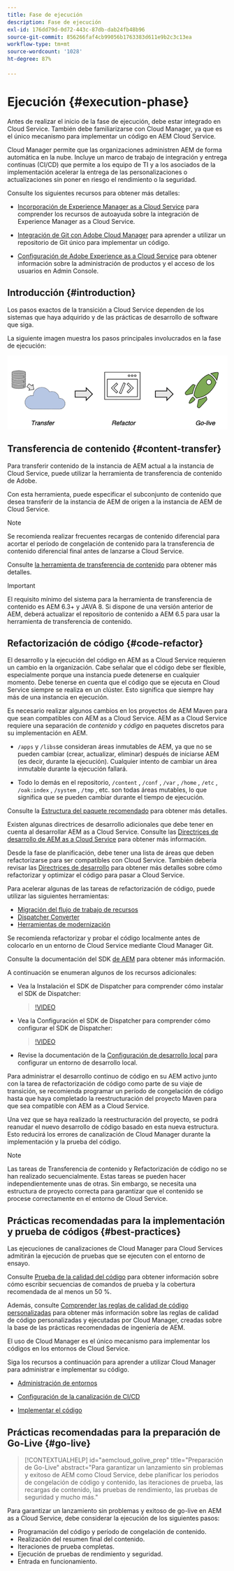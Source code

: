 ```yaml
---
title: Fase de ejecución
description: Fase de ejecución
exl-id: 176dd79d-0d72-443c-87db-dab24fb48b96
source-git-commit: 856266faf4cb99056b1763383d611e9b2c3c13ea
workflow-type: tm+mt
source-wordcount: '1028'
ht-degree: 87%

---
```


# Ejecución {#execution-phase}

Antes de realizar el inicio de la fase de ejecución, debe estar integrado en Cloud Service. También debe familiarizarse con Cloud Manager, ya que es el único mecanismo para implementar un código en AEM Cloud Service.

Cloud Manager permite que las organizaciones administren AEM de forma automática en la nube. Incluye un marco de trabajo de integración y entrega continuas (CI/CD) que permite a los equipo de TI y a los asociados de la implementación acelerar la entrega de las personalizaciones o actualizaciones sin poner en riesgo el rendimiento o la seguridad.

Consulte los siguientes recursos para obtener más detalles:

* [Incorporación de Experience Manager as a Cloud Service](https://experienceleague.adobe.com/docs/experience-manager-cloud-service/onboarding/home.html) para comprender los recursos de autoayuda sobre la integración de Experience Manager as a Cloud Service.

* [Integración de Git con Adobe Cloud Manager](https://experienceleague.adobe.com/docs/experience-manager-cloud-service/implementing/managing-code/integrating-with-git.html) para aprender a utilizar un repositorio de Git único para implementar un código.

* [Configuración de Adobe Experience as a Cloud Service](https://experienceleague.adobe.com/docs/experience-manager-cloud-service/security/ims-support.html#aem-configuration) para obtener información sobre la administración de productos y el acceso de los usuarios en Admin Console.


## Introducción {#introduction}

Los pasos exactos de la transición a Cloud Service dependen de los sistemas que haya adquirido y de las prácticas de desarrollo de software que siga.

La siguiente imagen muestra los pasos principales involucrados en la fase de ejecución:

![image](/help/move-to-cloud-service/assets/exec-image1.png)

## Transferencia de contenido {#content-transfer}

Para transferir contenido de la instancia de AEM actual a la instancia de Cloud Service, puede utilizar la herramienta de transferencia de contenido de Adobe.

Con esta herramienta, puede especificar el subconjunto de contenido que desea transferir de la instancia de AEM de origen a la instancia de AEM de Cloud Service.

>[!NOTE]
>Se recomienda realizar frecuentes recargas de contenido diferencial para acortar el período de congelación de contenido para la transferencia de contenido diferencial final antes de lanzarse a Cloud Service.

Consulte [la herramienta de transferencia de contenido](/help/move-to-cloud-service/content-transfer-tool/overview-content-transfer-tool.md) para obtener más detalles.

>[!IMPORTANT]
>El requisito mínimo del sistema para la herramienta de transferencia de contenido es AEM 6.3+ y JAVA 8. Si dispone de una versión anterior de AEM, deberá actualizar el repositorio de contenido a AEM 6.5 para usar la herramienta de transferencia de contenido.

## Refactorización de código {#code-refactor}

El desarrollo y la ejecución del código en AEM as a Cloud Service requieren un cambio en la organización. Cabe señalar que el código debe ser flexible, especialmente porque una instancia puede detenerse en cualquier momento. Debe tenerse en cuenta que el código que se ejecuta en Cloud Service siempre se realiza en un clúster. Esto significa que siempre hay más de una instancia en ejecución.

Es necesario realizar algunos cambios en los proyectos de AEM Maven para que sean compatibles con AEM as a Cloud Service. AEM as a Cloud Service requiere una separación de *contenido* y *código* en paquetes discretos para su implementación en AEM.

* `/apps` y `/libs`se consideran áreas inmutables de AEM, ya que no se pueden cambiar (crear, actualizar, eliminar) después de iniciarse AEM (es decir, durante la ejecución). Cualquier intento de cambiar un área inmutable durante la ejecución fallará.

* Todo lo demás en el repositorio, `/content` , `/conf` , `/var` , `/home` , `/etc` , `/oak:index` , `/system` , `/tmp` , etc. son todas áreas mutables, lo que significa que se pueden cambiar durante el tiempo de ejecución.

Consulte la [Estructura del paquete recomendado](https://experienceleague.adobe.com/docs/experience-manager-cloud-service/implementing/developing/aem-project-content-package-structure.html#recommended-package-structure) para obtener más detalles.

Existen algunas directrices de desarrollo adicionales que debe tener en cuenta al desarrollar AEM as a Cloud Service. Consulte las [Directrices de desarrollo de AEM as a Cloud Service](https://experienceleague.adobe.com/docs/experience-manager-cloud-service/implementing/developing/development-guidelines.html) para obtener más información.

Desde la fase de planificación, debe tener una lista de áreas que deben refactorizarse para ser compatibles con Cloud Service. También debería revisar las [Directrices de desarrollo](https://experienceleague.adobe.com/docs/experience-manager-cloud-service/implementing/developing/development-guidelines.html) para obtener más detalles sobre cómo refactorizar y optimizar el código para pasar a Cloud Service.

Para acelerar algunas de las tareas de refactorización de código, puede utilizar las siguientes herramientas:

* [Migración del flujo de trabajo de recursos](/help/move-to-cloud-service/moving-to-aem-assets/asset-workflow-migration-tool.md)
* [Dispatcher Converter](/help/move-to-cloud-service/refactoring-tools/dispatcher-transformation-utility-tools.md)
* [Herramientas de modernización](/help/move-to-cloud-service/refactoring-tools/aem-modernization-tools.md)

Se recomienda refactorizar y probar el código localmente antes de colocarlo en un entorno de Cloud Service mediante Cloud Manager Git.

Consulte la documentación del SDK [de AEM](https://experienceleague.adobe.com/docs/experience-manager-cloud-service/implementing/deploying/overview.html#aem-as-a-cloud-service-sdk) para obtener más información.

A continuación se enumeran algunos de los recursos adicionales:

* Vea la Instalación el SDK de Dispatcher para comprender cómo instalar el SDK de Dispatcher:

   >[!VIDEO](https://video.tv.adobe.com/v/30601)

* Vea la Configuración el SDK de Dispatcher para comprender cómo configurar el SDK de Dispatcher:

   >[!VIDEO](https://video.tv.adobe.com/v/30602)

* Revise la documentación de la [Configuración de desarrollo local](https://experienceleague.adobe.com/docs/experience-manager-learn/cloud-service/local-development-environment-set-up/overview.html) para configurar un entorno de desarrollo local.


Para administrar el desarrollo continuo de código en su AEM activo junto con la tarea de refactorización de código como parte de su viaje de transición, se recomienda programar un período de congelación de código hasta que haya completado la reestructuración del proyecto Maven para que sea compatible con AEM as a Cloud Service.

Una vez que se haya realizado la reestructuración del proyecto, se podrá reanudar el nuevo desarrollo de código basado en esta nueva estructura. Esto reducirá los errores de canalización de Cloud Manager durante la implementación y la prueba del código.

>[!NOTE]
>Las tareas de Transferencia de contenido y Refactorización de código no se han realizado secuencialmente. Estas tareas se pueden hacer independientemente unas de otras. Sin embargo, se necesita una estructura de proyecto correcta para garantizar que el contenido se procese correctamente en el entorno de Cloud Service.

## Prácticas recomendadas para la implementación y prueba de códigos {#best-practices}

Las ejecuciones de canalizaciones de Cloud Manager para Cloud Services admitirán la ejecución de pruebas que se ejecuten con el entorno de ensayo.

Consulte [Prueba de la calidad del código](https://experienceleague.adobe.com/docs/experience-manager-cloud-service/implementing/developing/understand-test-results.html#code-quality-testing) para obtener información sobre cómo escribir secuencias de comandos de prueba y la cobertura recomendada de al menos un 50 %.

Además, consulte [Comprender las reglas de calidad de código personalizadas](https://experienceleague.adobe.com/docs/experience-manager-cloud-service/implementing/using-cloud-manager/custom-code-quality-rules.html) para obtener más información sobre las reglas de calidad de código personalizadas y ejecutadas por Cloud Manager, creadas sobre la base de las prácticas recomendadas de ingeniería de AEM.

El uso de Cloud Manager es el único mecanismo para implementar los códigos en los entornos de Cloud Service.

Siga los recursos a continuación para aprender a utilizar Cloud Manager para administrar e implementar su código.

* [Administración de entornos](https://experienceleague.adobe.com/docs/experience-manager-cloud-service/implementing/using-cloud-manager/manage-environments.html)

* [Configuración de la canalización de CI/CD](https://experienceleague.adobe.com/docs/experience-manager-cloud-service/implementing/using-cloud-manager/configure-pipeline.html)

* [Implementar el código](https://experienceleague.adobe.com/docs/experience-manager-cloud-service/implementing/using-cloud-manager/deploy-code.html)

## Prácticas recomendadas para la preparación de Go-Live {#go-live}

>[!CONTEXTUALHELP]
>id="aemcloud_golive_prep"
>title="Preparación de Go-Live"
>abstract="Para garantizar un lanzamiento sin problemas y exitoso de AEM como Cloud Service, debe planificar los periodos de congelación de código y contenido, las iteraciones de prueba, las recargas de contenido, las pruebas de rendimiento, las pruebas de seguridad y mucho más."

Para garantizar un lanzamiento sin problemas y exitoso de go-live en AEM as a Cloud Service, debe considerar la ejecución de los siguientes pasos:

* Programación del código y período de congelación de contenido.
* Realización del resumen final del contenido.
* Iteraciones de prueba completas.
* Ejecución de pruebas de rendimiento y seguridad.
* Entrada en funcionamiento.
